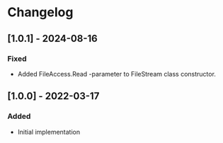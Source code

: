 # Changelog

## [1.0.1] - 2024-08-16
### Fixed
- Added FileAccess.Read -parameter to FileStream class constructor.

## [1.0.0] - 2022-03-17
### Added
- Initial implementation